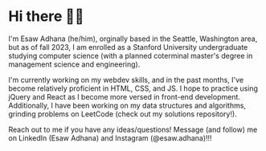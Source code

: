 # Hi there 👋🏿

I'm Esaw Adhana (he/him), orginally  based in the Seattle, Washington area, but as of fall 2023, I am enrolled as a Stanford University undergraduate studying computer science (with a planned coterminal master's degree in management science and engineering).

I'm currently working on my webdev skills, and in the past months, I've become relatively proficient in HTML, CSS, and JS. I hope to practice using jQuery and React as I become more versed in front-end development. Additionally, I have been working on my data structures and algorithms, grinding problems on LeetCode (check out my solutions repository!).

Reach out to me if you have any ideas/questions! Message (and follow) me on LinkedIn (Esaw Adhana) and Instagram (@esaw.adhana)!!!
